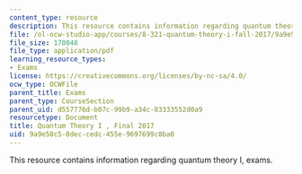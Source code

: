 ```yaml
---
content_type: resource
description: This resource contains information regarding quantum theory I, exams.
file: /ol-ocw-studio-app/courses/8-321-quantum-theory-i-fall-2017/9a9e50c50deccedc455e9697699c8ba0_MIT8_321F17_Final_2017.pdf
file_size: 170048
file_type: application/pdf
learning_resource_types:
- Exams
license: https://creativecommons.org/licenses/by-nc-sa/4.0/
ocw_type: OCWFile
parent_title: Exams
parent_type: CourseSection
parent_uid: d557776d-b07c-99b9-a34c-83333552d0a9
resourcetype: Document
title: Quantum Theory I , Final 2017
uid: 9a9e50c5-0dec-cedc-455e-9697699c8ba0
---
```

This resource contains information regarding quantum theory I, exams.